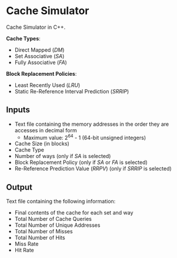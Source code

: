 # Cache Simulator
Cache Simulator in C++.

**Cache Types**:
- Direct Mapped (*DM*)
- Set Associative (*SA*)
- Fully Associative (*FA*)

**Block Replacement Policies**:
- Least Recently Used (*LRU*)
- Static Re-Reference Interval Prediction (*SRRIP*)

## Inputs

- Text file containing the memory addresses in the order they are accesses in decimal form
  - Maximum value: 2<sup>64</sup> - 1 (64-bit unsigned integers)
- Cache Size (in blocks)
- Cache Type
- Number of ways (only if *SA* is selected)
- Block Replacement Policy (only if *SA* or *FA* is selected)
- Re-Reference Prediction Value (*RRPV*) (only if *SRRIP* is selected)

## Output

Text file containing the following information:
- Final contents of the cache for each set and way
- Total Number of Cache Queries
- Total Number of Unique Addresses
- Total Number of Misses
- Total Number of Hits
- Miss Rate
- Hit Rate
